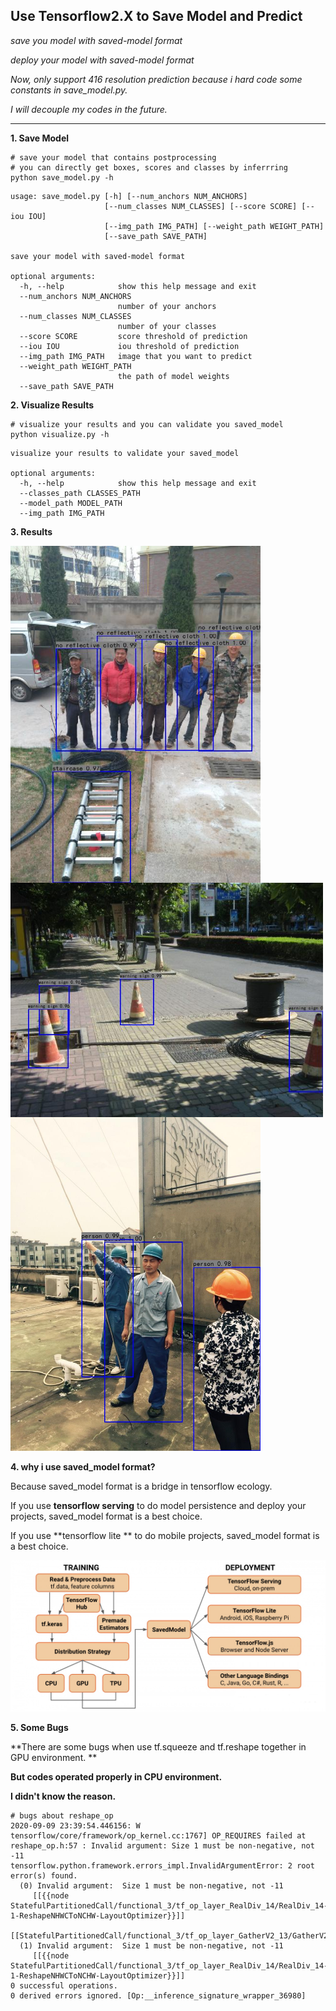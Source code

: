 ## Use Tensorflow2.X to Save Model and Predict

*save you model with saved-model format*

*deploy your model with saved-model format*

*Now, only support 416 resolution prediction because i hard code some constants in save_model.py.*

*I will decouple my codes in the future.*

___

**1. Save Model**

```shell
# save your model that contains postprocessing
# you can directly get boxes, scores and classes by inferrring
python save_model.py -h
```

```shell
usage: save_model.py [-h] [--num_anchors NUM_ANCHORS]
                     [--num_classes NUM_CLASSES] [--score SCORE] [--iou IOU]
                     [--img_path IMG_PATH] [--weight_path WEIGHT_PATH]
                     [--save_path SAVE_PATH]

save your model with saved-model format

optional arguments:
  -h, --help            show this help message and exit
  --num_anchors NUM_ANCHORS
                        number of your anchors
  --num_classes NUM_CLASSES
                        number of your classes
  --score SCORE         score threshold of prediction
  --iou IOU             iou threshold of prediction
  --img_path IMG_PATH   image that you want to predict
  --weight_path WEIGHT_PATH
                        the path of model weights
  --save_path SAVE_PATH
```

**2. Visualize Results**

```shell
# visualize your results and you can validate you saved_model
python visualize.py -h
```

```shell
visualize your results to validate your saved_model

optional arguments:
  -h, --help            show this help message and exit
  --classes_path CLASSES_PATH
  --model_path MODEL_PATH
  --img_path IMG_PATH
```

**3. Results**

<img src="./images/result1.jpg" align="center" width="400px">

<img src="images/result2.jpg" align="center" width="500px">

<img src="images/result3.jpg" width="400px">

**4. why i use saved_model format?**

Because saved_model format is a bridge in tensorflow ecology.

If you use **tensorflow serving** to do model persistence and deploy your projects,  saved_model format is a best choice.

If you use **tensorflow lite ** to do mobile projects, saved_model format is a best choice.

<img src="images/tf_ecology.jpg" aligh="center">

**5. Some Bugs**

**There are some bugs when use tf.squeeze and tf.reshape together in GPU environment. **

**But codes operated properly in CPU environment.**

**I didn't know the reason.**

```shell
# bugs about reshape_op
2020-09-09 23:39:54.446156: W tensorflow/core/framework/op_kernel.cc:1767] OP_REQUIRES failed at reshape_op.h:57 : Invalid argument: Size 1 must be non-negative, not -11
tensorflow.python.framework.errors_impl.InvalidArgumentError: 2 root error(s) found.
  (0) Invalid argument:  Size 1 must be non-negative, not -11
	 [[{{node StatefulPartitionedCall/functional_3/tf_op_layer_RealDiv_14/RealDiv_14-1-ReshapeNHWCToNCHW-LayoutOptimizer}}]]
	 [[StatefulPartitionedCall/functional_3/tf_op_layer_GatherV2_13/GatherV2_13/_26]]
  (1) Invalid argument:  Size 1 must be non-negative, not -11
	 [[{{node StatefulPartitionedCall/functional_3/tf_op_layer_RealDiv_14/RealDiv_14-1-ReshapeNHWCToNCHW-LayoutOptimizer}}]]
0 successful operations.
0 derived errors ignored. [Op:__inference_signature_wrapper_36980]
```

